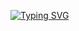 [![Typing SVG](https://readme-typing-svg.herokuapp.com?font=Finlandica&size=100&color=44F7F2&background=DBF4FF67&center=true&vCenter=true&width=1000&height=300&lines=alexGrandolph;back+end+developer)](https://git.io/typing-svg)
